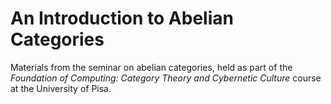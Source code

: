 # An Introduction to Abelian Categories

Materials from the seminar on abelian categories, held as part of the *Foundation of Computing: Category Theory and Cybernetic Culture* course at the University of Pisa.
